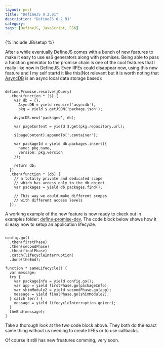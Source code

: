 ```yaml
---
layout: post
title: "DefineJS 0.2.91"
description: "DefineJS 0.2.91"
category: 
tags: [DefineJS, JavaScript, ES6]
---
```

{% include JB/setup %}

After a while eventually DefineJS comes with a bunch of new features to make it easy to use es6 generators along with promises. Being able to pass a function generator to the promise chain is one of the cool features that I really like now in DefineJS. Even IIFEs could disappear now, using this new feature and I my self startd it like this(Not relevant but it is worth noting that [AsyncDB](https://github.com/fixjs/asyncdb.js) is an async local data storage based):

<pre><code class="language-javascript">
define.Promise.resolve(jQuery)
  .then(function * ($) {
    var db = {},
      AsyncDB = yield require('asyncdb'),
      pkg = yield $.getJSON('package.json');

    AsyncDB.new('packages', db);

    var pageContent = yield $.get(pkg.repository.url);

    $(pageContent).appendTo('.container');

    var packageId = yield db.packages.insert({
      name: pkg.name,
      version: pkg.version
    });

    return db;
  })
  .then(function * (db) {
    // a totally private and dedicated scope
    // which has access only to the db object
    var packages = yield db.packages.find();

    // This way we could make different scopes
    // with different access levels
  });
</code></pre>

A working example of the new feature is now ready to ckeck out in examples folder: [define-promise-dev](https://github.com/fixjs/define.js/tree/master/examples/define-promise-dev). The code block below shows how it si easy now to setup an application lifecycle.

<pre><code class="language-javascript">
config.go()
  .then(firstPhase)
  .then(secondPhase)
  .then(finalPhase)
  .catch(lifecycleInterruption)
  .done(theEnd);

function * sameLifecycle() {
  var message;
  try {
    var packageInfo = yield config.go();
    var app = yield firstPhase.go(packageInfo);
    var shimModule2 = yield secondPhase.go(app);
    message = yield finalPhase.go(shimModule2);
  } catch (err) {
    message = yield lifecycleInterruption.go(err);
  }
  theEnd(message);
}
</code></pre>

Take a thorough look at the two code block above. They both do the exact same thing without us needing to create IIFEs or to use callbacks.

Of course it still has new freatures comming, very soon.